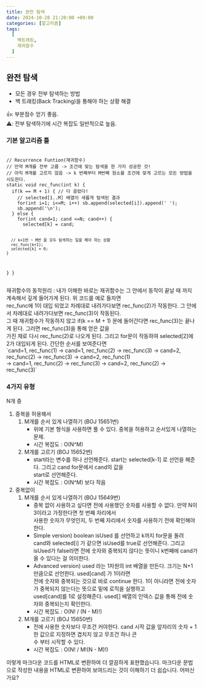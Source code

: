 ```yaml
---
title: 완전 탐색
date: 2024-10-28 21:20:00 +09:00
categories: [알고리즘]
tags:
  [
    백트래킹,
    재귀함수
  ]
---
```


<h2>완전 탐색</h2>
<ul>
  <li>모든 경우 전부 탐색하는 방법</li>
  <li>백 트래킹(Back Tracking)을 통해야 하는 상황 해결</li>
</ul>

<p>👍: 부분점수 얻기 좋음.<br>
⚠️: 전부 탐색하기에 시간 복잡도 일반적으로 높음.</p>

<h3>기본 알고리즘 틀</h3>
<pre><code class="language-java">
// Recurrence Funtion(재귀함수)
// 만약 M개를 전부 고름 -> 조건에 맞는 탐색을 한 가지 성공한 것!
// 아직 M개를 고르지 않음 -> k 번째부터 M번째 원소를 조건에 맞게 고르는 모든 방법을 시도한다.
static void rec_func(int k) {
  if(k == M + 1) { // 다 골랐다!
    // selected[1..M] 배열이 새롭게 탐색된 결과
    for(int i=1; i&lt;=M; i++) sb.append(selected[i]).append(' ');
    sb.append('\n');
  } else {
    for(int cand=1; cand &lt;=N; cand++) {
      selected[k] = cand;

      // k+1번 ~ M번 을 모두 탐색하는 일을 해야 하는 상황
      rec_func(k+1);
      selected[k] = 0;
    }
  }
}
</code></pre>

<p>재귀함수의 동작원리 : 내가 이해한 바로는 재귀함수는 그 안에서 동작이 끝날 때 까지 계속해서 깊게 들어가게 된다. 위 코드를 예로 들자면<br>
rec_func에 1이 대입 되었고 차례대로 내려가다보면 rec_func(2)가 작동한다. 그 안에서 차례대로 내려가다보면 rec_func(3)이 작동된다.<br>
그 때 재귀함수가 작동하지 않고 if(k == M + 1) 문에 들어간다면 rec_func(3)는 끝나게 된다. 그러면 rec_func(3)을 통해 얻은 값을<br>
가진 채로 다시 rec_func(2)로 나오게 된다. 그리고 for문이 작동하여 selected[2]에 2가 대입되게 된다. 간단한 순서를 보여준다면<br>
`cand=1, rec_func(1) -> cand=1, rec_func(2) -> rec_func(3) -> cand=2, rec_func(2) -> rec_func(3) -> cand=2, rec_func(1)<br>
 -> cand=1, rec_func(2) -> rec_func(3) -> cand=2, rec_func(2) -> rec_func(3)`</p>

<h3>4가지 유형</h3>
<p>N개 중</p>
<ol>
  <li>중복을 허용해서
    <ol>
      <li>M개를 순서 있게 나열하기 (BOJ 15651번)
        <ul>
          <li>위에 기본 형식을 사용하면 풀 수 있다. 중복을 허용하고 순서있게 나열하는 문제.</li>
          <li>시간 복잡도 : O(N^M)</li>
        </ul>
      </li>
      <li>M개를 고르기 (BOJ 15652번)
        <ul>
          <li>start라는 변수를 하나 선언해준다. start는 selected[k-1] 로 선언을 해준다. 그리고 cand for문에서 cand의 값을<br>
            start로 선언해준다.</li>
          <li>시간 복잡도 : O(N^M) 보다 작음</li>
        </ul>
      </li>
    </ol>
  </li>
  <li>중복없이
    <ol>
      <li>M개를 순서 있게 나열하기 (BOJ 15649번)
        <ul>
          <li>중복 없이 사용하고 싶다면 전에 사용했던 숫자를 사용할 수 없다. 만약 N이 3이라고 가정한다면 첫 번째 자리에서<br>
            사용한 숫자가 무엇인지, 두 번째 자리에서 숫자를 사용하기 전에  확인해야 한다.</li>
          <li>Simple version) boolean isUsed 를 선언하고 k까지 for문을 돌려 cand와 selected[i] 가 같으면 isUsed를 true로 선언해준다. 그리고<br>
            isUsed가 false라면 전에 숫자와 중복되지 않다는 뜻이니 k번째에 cand가 올 수 있다는 걸 의미한다.</li>
          <li>Advanced version) used 라는 1차원의 int 배열을 만든다. 크기는 N+1 만큼으로 선언한다. used[cand] 가 1이라면<br>
            전에 숫자와 중복되는 것으로 바로 continue 한다. 1이 아니라면 전에 숫자가 중복되지 않는다는 뜻으로 밑에 로직을 실행하고<br>
            used[cand]를 1로 설정해준다. used[] 배열의 인덱스 값을 통해 전에 숫자와 중복되는지 확인한다.</li>
          <li>시간 복잡도 : O(N! / (N - M)!)</li>
        </ul>
      </li>
      <li>M개를 고르기 (BOJ 15650번)
        <ul>
          <li>전에 사용한 숫자보다 무조건 커야한다. cand 시작 값을 앞자리의 숫자 + 1 한 값으로 지정하면 겹치지 않고 무조건 하나 큰<br>
            수 부터 시작할 수 있다.</li>
          <li>시간 복잡도 : O(N! / M!(N - M)!)</li>
        </ul>
      </li>
    </ol>
  </li>
</ol>

<p>이렇게 마크다운 코드를 HTML로 변환하여 더 깔끔하게 표현했습니다. 마크다운 문법으로 작성한 내용을 HTML로 변환하여 보여드리는 것이 이해하기 더 쉽습니다. 어떠신가요?</p>

